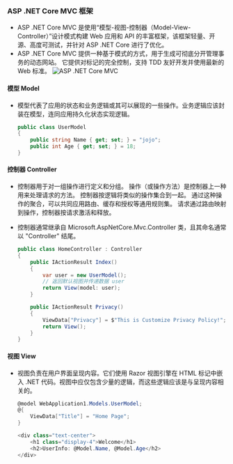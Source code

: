### ASP .NET Core MVC 框架

- ASP .NET Core MVC 是使用“模型-视图-控制器（Model-View-Controller）”设计模式构建 Web 应用和 API 的丰富框架，该框架轻量、开源、高度可测试，并针对 ASP .NET Core 进行了优化。
- ASP .NET Core MVC 提供一种基于模式的方式，用于生成可彻底分开管理事务的动态网站。 它提供对标记的完全控制，支持 TDD 友好开发并使用最新的 Web 标准。
  ![ASP .NET Core MVC](https://2.bp.blogspot.com/-jQsIcxk0GuY/WVmlWe-fV2I/AAAAAAACVBc/vhSJb4lGVjAhjF9GUK7hlGD1JcR2tyVWQCLcBGAs/s1600/mvc_life_cycles_3.jpg)

#### 模型 Model

- 模型代表了应用的状态和业务逻辑或其可以展现的一些操作。业务逻辑应该封装在模型，连同应用持久化状态实现逻辑。
  ```csharp
  public class UserModel
  {
      public string Name { get; set; } = "jojo";
      public int Age { get; set; } = 18;
  }
  ```

#### 控制器 Controller

- 控制器用于对一组操作进行定义和分组。 操作（或操作方法）是控制器上一种用来处理请求的方法。 控制器按逻辑将类似的操作集合到一起。 通过这种操作的聚合，可以共同应用路由、缓存和授权等通用规则集。 请求通过路由映射到操作，控制器按请求激活和释放。
- 控制器通常继承自 Microsoft.AspNetCore.Mvc.Controller 类，且其命名通常以 "Controller" 结尾。

  ```csharp
  public class HomeController : Controller
  {
      public IActionResult Index()
      {
          var user = new UserModel();
          // 返回默认视图并传递数据 user
          return View(model: user);
      }

      public IActionResult Privacy()
      {   
          ViewData["Privacy"] = $"This is Customize Privacy Policy!";
          return View();
      }
  }
  ```

#### 视图 View

- 视图负责在用户界面呈现内容。它们使用 Razor 视图引擎在 HTML 标记中嵌入 .NET 代码。视图中应仅包含少量的逻辑，而这些逻辑应该是与呈现内容相关的。

  ```csharp
  @model WebApplication1.Models.UserModel;
  @{
      ViewData["Title"] = "Home Page";
  }

  <div class="text-center">
      <h1 class="display-4">Welcome</h1>
      <h2>UserInfo: @Model.Name, @Model.Age</h2>
  </div>
  ```
